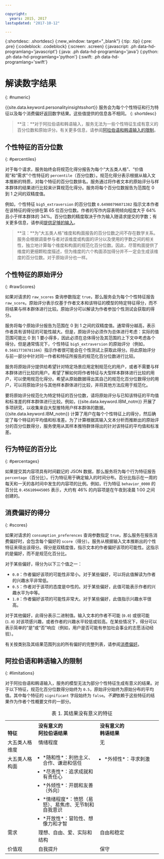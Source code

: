 ```yaml
---

copyright:
  years: 2015, 2017
lastupdated: "2017-10-12"

---
```


{:shortdesc: .shortdesc}
{:new_window: target="_blank"}
{:tip: .tip}
{:pre: .pre}
{:codeblock: .codeblock}
{:screen: .screen}
{:javascript: .ph data-hd-programlang='javascript'}
{:java: .ph data-hd-programlang='java'}
{:python: .ph data-hd-programlang='python'}
{:swift: .ph data-hd-programlang='swift'}

# 解读数字结果
{: #numeric}

{{site.data.keyword.personalityinsightsshort}} 服务会为每个个性特征和行为特征以及每个消费偏好返回数字结果。这些值提供的信息各不相同。
{: shortdesc}

> **注：**对于阿拉伯语和韩语输入，服务无法为一些个性特征生成有意义的百分位数和原始评分。有关更多信息，请参阅[阿拉伯语和韩语输入的限制](#limitations)。

## 个性特征的百分位数
{: #percentiles}

对于每个请求，服务始终会将规范化得分报告为每个“大五类人格”、“价值观”和“需求”个性特征的 `percentile`（百分位数）。规范化得分表示根据从输入文本推断的特质，对每个特征的百分位数排名。服务通过将作者文本的原始评分与样本群体的结果进行比较来计算规范化得分。服务将每个百分位数报告为范围在 0 到 1 之间的双精度值。

例如，个性特征 `big5_extraversion` 的百分位数 `0.64980796071382` 指示文本作者在该特征的得分排在第 65 位百分位数。作者的写作内容表明倾向程度大于 64% 且小于样本群体的 34%。百分位数的精度取决于作为输入随请求提交的字数；有关更多信息，请参阅[提供足够的输入](/docs/services/personality-insights/input.html#sufficient)。

> **注：**为“大五类人格”维度和构面报告的百分位数之间不存在数学关系。服务会根据调查参与者对该维度或构面的评分以及使用的字数之间的相关性，独立地计算每个维度和构面的规范化百分位数。因此，尽管构面提供了维度的更细颗粒度描述，但为维度的六个构面添加得分并不一定会生成该维度的百分位数。对于原始评分也一样。

## 个性特征的原始评分
{: #rawScores}

如果对请求的 `raw_scores` 查询参数指定 `true`，那么服务会为每个个性特征报告 `raw_score`。原始评分表示仅基于作者文本和该特征的模型的特定特征得分，而不将结果与样本群体进行比较。原始评分可以解读为作者参加个性测试会获取的得分。

服务将每个原始评分报告为范围在 0 到 1 之间的双精度值。通常得分越高，表示作者具有该特征的可能性越大。但是，原始评分必须作为总体进行考虑：实际的值范围可能比 0 到 1 要小得多，因此必须在总体得分及其范围的上下文中考虑各个得分。但是通常情况下，个性特征 `big5_extraversion` 的原始评分（例如，`0.56817738781166`）指示作者很可能会在个性测试上获取此得分。将此原始评分与前一部分中针对同一作者和特征所报告的规范化百分位数进行比较。

服务将原始评分提供给希望针对特定场景应用定制规范化的用户，或者不需要与样本群体进行比较的用户。希望了解如何将作者特征与大型样本群体进行比较的用户，可以使用规范化得分。希望从原始数据得出其自己的规范化百分位数得分的用户，可以将原始评分与其他样本群体进行比较，并将其他方法应用于规范化。

要将原始评分规范化为特定特征的百分位数，请将原始评分与已知该特征的平均值和标准差的样本群体进行比较。例如，{{site.data.keyword.IBM_notm}} 开展了多项研究，以收集来自大型推特用户样本群体的数据。{{site.data.keyword.IBM_notm}} 计算了用户在每个个性特征上的得分，然后确定了每个特征的平均值和标准差。为了计算根据其输入文本分析而推断出的原始评分的百分位数得分，服务使用从其样本推特群体得出的针对该特征的平均值和标准差。

## 行为特征的百分比
{: #percentages}

如果提交其内容项具有时间戳记的 JSON 数据，那么服务将为每个行为特征报告 `percentage`（百分比）。行为特征用于确定输入的时间分布。百分比指示在一周的每天和一天的各时间中发生的内容项的比例。例如，行为特征 `behavior_0000` 的百分比 `0.456109445005` 表示，大约有 46% 的内容项是在午夜到凌晨 1:00 之间创建的。

## 消费偏好的得分
{: #scores}

如果对请求的 `consumption_preferences` 查询参数指定 `true`，那么服务在报告消费偏好时，会包含每个偏好的 `score`（得分）。服务从根据输入文本推断出的个性特征来得出该得分。得分是双精度值，指示文本的作者偏好该项的可能性。这指示的是偏好，而不是规范化百分比。

对于某些偏好，得分为以下三个值之一：

-   `0.0`：作者偏好该项的可能性非常小。对于某些偏好，可以将此值解读为作者的兴趣水平非常低。
-   `0.5`：作者对于该项的态度是中性的。对于某些偏好，此值可能表示作者的兴趣水平为中等。
-   `1.0`：作者偏好该项的可能性非常大。对于某些偏好，此值指示兴趣水平很高。

对于其他偏好，此得分表示二进制值。输入文本的作者不可能 (`0.0`) 或很可能 (`1.0`) 对该项感兴趣，或者作者的兴趣水平较低或较高。在某些情况下，得分可以表示简单的“是”或“否”响应（例如，用户是否可能有参加社会事业的志愿活动经验）。

有关按类别及其结果范围列出的所有偏好的完整列表，请参阅[消费偏好](/docs/services/personality-insights/preferences.html)。

## 阿拉伯语和韩语输入的限制
{: #limitations}

对于阿拉伯语和韩语输入，服务的模型无法为部分个性特征生成有意义的结果。对于以下特征，规范化百分位数得分始终为 `0.5`，原始评分始终为原始分布的平均值。其中每个特征的 `significant` 字段始终为 `false`。*不要*依赖于这些特征的结果作为作者个性概要文件的一部分。

<table>
  <caption>表 1. 其结果没有意义的特征</caption>
  <tr>
    <th style="text-align:left; vertical-align:bottom">
      特征
    </th>
    <th style="text-align:left; vertical-align:bottom; width:40%">
      没有意义的<br/>阿拉伯语结果
    </th>
    <th style="text-align:left; vertical-align:bottom; width:40%">
      没有意义的<br/>韩语结果
    </th>
  </tr>
  <tr>
    <td style="text-align:left; vertical-align:top">
      大五类人格维度
    </td>
    <td style="text-align:left; vertical-align:top">
      情绪程度
    </td>
    <td style="text-align:left; vertical-align:top">
      无
    </td>
  </tr>
  <tr>
    <td style="text-align:left; vertical-align:top">
      大五类人格构面
    </td>
    <td style="text-align:left; vertical-align:top">
      <ul style="margin:0px 0px 0px 15px; padding:0px">
        <li style="margin:0px; line-height:110%; padding:0px">
          *随和性*：利他主义、合作、谦逊和信任
        </li>
        <li style="margin:10px 0px 0px 0px; line-height:110%; padding:0px">
          *尽责性*：追求成就和有责任心
        </li>
        <li style="margin:10px 0px 0px 0px; line-height:110%; padding:0px">
          *外倾性*：开朗和友善（外向）
        </li>
        <li style="margin:10px 0px 0px 0px; line-height:110%; padding:0px">
          *情绪程度*：愤怒（易怒）、易焦虑、无节制和自我意识
        </li>
        <li style="margin:10px 0px 0px 0px; line-height:110%; padding:0px">
          *开放性*：冒险性、想像力和才智
        </li>
      </ul>
    </td>
    <td style="text-align:left; vertical-align:top">
      <ul style="margin:0px 0px 0px 15px; padding:0px">
        <li style="margin:0px; padding:0px">
          *外倾性*：寻求刺激
        </li>
      </ul>
    </td>
  </tr>
  <tr>
    <td style="text-align:left; vertical-align:top">
      需求
    </td>
    <td style="text-align:left; vertical-align:top">
      理想、自由、爱、实际和结构
    </td>
    <td style="text-align:left; vertical-align:top">
      自由和稳定
    </td>
  </tr>
  </tr>
    <td style="text-align:left; vertical-align:top">
      价值观
    </td>
    <td style="text-align:left; vertical-align:top">
      自我提升
    </td>
    <td style="text-align:left; vertical-align:top">
      保守
    </td>
  </tr>
</table>
